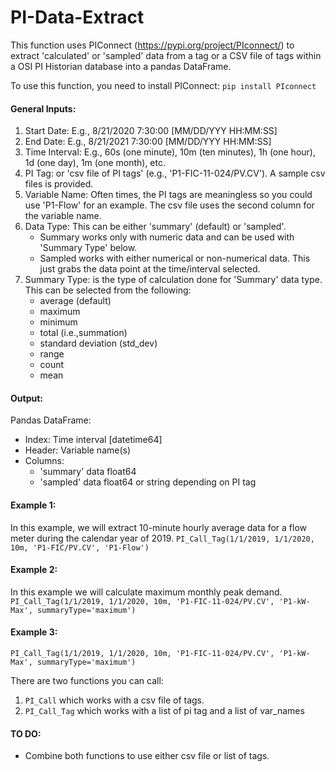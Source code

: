 # PI-Data-Extract
This function uses PIConnect (https://pypi.org/project/PIconnect/) to extract 
'calculated' or 'sampled' data from a tag or a CSV file of tags within a OSI 
PI Historian database into a pandas DataFrame.

To use this function, you need to install PIConnect: 
`pip install PIconnect`

#### General Inputs:
1. Start Date: E.g., 8/21/2020  7:30:00 [MM/DD/YYY HH:MM:SS]
2. End Date: E.g., 8/21/2021  7:30:00 [MM/DD/YYY HH:MM:SS]
3. Time Interval: E.g., 60s (one minute), 10m (ten minutes), 1h (one hour), 1d (one day), 1m (one month), etc.
4. PI Tag: or 'csv file of PI tags' (e.g., 'P1-FIC-11-024/PV.CV'). A sample csv files is provided.
5. Variable Name: Often times, the PI tags are meaningless so you could use 'P1-Flow' for an example. The csv file uses the second column for the variable name.
6. Data Type: This can be either 'summary' (default) or 'sampled'.
	 - Summary works only with numeric data and can be used with 'Summary Type' below.
	 - Sampled works with either numerical or non-numerical data. This just grabs the data point at the time/interval selected.
7. Summary Type: is the type of calculation done for 'Summary' data type. This can be selected from the following:
	 - average (default)
   - maximum
   - minimum
   - total (i.e.,summation)
   - standard deviation (std_dev)
   - range
   - count
   - mean

#### Output:
Pandas DataFrame:
- Index: Time interval [datetime64]
- Header: Variable name(s)
- Columns: 
	* 'summary' data float64
	* 'sampled' data float64 or string depending on PI tag
               
#### Example 1:
In this example, we will extract 10-minute hourly average data for a flow meter during the calendar year of 2019.
`PI_Call_Tag(1/1/2019, 1/1/2020, 10m, 'P1-FIC/PV.CV', 'P1-Flow')`

#### Example 2:
In this example we will calculate maximum monthly peak demand.
`PI_Call_Tag(1/1/2019, 1/1/2020, 10m, 'P1-FIC-11-024/PV.CV', 'P1-kW-Max', summaryType='maximum')`
    
#### Example 3: 
`PI_Call_Tag(1/1/2019, 1/1/2020, 10m, 'P1-FIC-11-024/PV.CV', 'P1-kW-Max', summaryType='maximum')`

There are two functions you can call:
1. `PI_Call` which works with a csv file of tags.
2. `PI_Call_Tag` which works with a list of pi tag and a list of var_names

#### TO DO:
- Combine both functions to use either csv file or list of tags.
